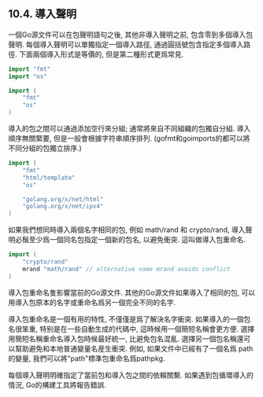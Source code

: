 ## 10.4. 導入聲明

一個Go源文件可以在包聲明語句之後, 其他非導入聲明之前, 包含零到多個導入包聲明. 每個導入聲明可以單獨指定一個導入路徑, 通過圓括號包含指定多個導入路徑. 下面兩個導入形式是等價的, 但是第二種形式更爲常見.

```Go
import "fmt"
import "os"

import (
	"fmt"
	"os"
)
```

導入的包之間可以通過添加空行來分組; 通常將來自不同組織的包獨自分組. 導入順序無關緊要, 但是一般會根據字符串順序排列. (gofmt和goimports的都可以將不同分組的包獨立排序.)

```Go
import (
	"fmt"
	"html/template"
	"os"

	"golang.org/x/net/html"
	"golang.org/x/net/ipv4"
)
```

如果我們想同時導入兩個名字相同的包, 例如 math/rand 和 crypto/rand, 導入聲明必鬚至少爲一個同名包指定一個新的包名, 以避免衝突. 這叫做導入包重命名.

```Go
import (
	"crypto/rand"
	mrand "math/rand" // alternative name mrand avoids conflict
)
```

導入包重命名隻影響當前的Go源文件. 其他的Go源文件如果導入了相同的包, 可以用導入包原本的名字或重命名爲另一個完全不同的名字.

導入包重命名是一個有用的特性, 不僅僅是爲了解決名字衝突. 如果導入的一個包名很笨重, 特别是在一些自動生成的代碼中, 這時候用一個簡短名稱會更方便. 選擇用簡短名稱重命名導入包時候最好統一, 比避免包名混亂. 選擇另一個包名稱還可以幫助避免和本地普通變量名産生衝突. 例如, 如果文件中已經有了一個名爲 path 的變量, 我們可以將"path"標準包重命名爲pathpkg.

每個導入聲明明確指定了當前包和導入包之間的依賴關繫. 如果遇到包循環導入的情況, Go的構建工具將報告錯誤.
